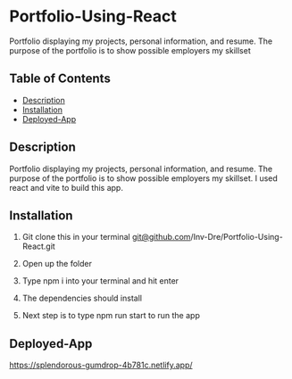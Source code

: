 # Portfolio-Using-React
Portfolio displaying my projects, personal information, and resume. The purpose of the portfolio is to show possible employers my skillset

## Table of Contents
- [Description](#description)
- [Installation](#installation)
- [Deployed-App](#Deployed-App)


## Description
Portfolio displaying my projects, personal information, and resume. The purpose of the portfolio is to show possible employers my skillset. I used react and vite to build this app.

## Installation

1. Git clone this in your terminal
git@github.com/Inv-Dre/Portfolio-Using-React.git

3. Open up the folder

4. Type npm i into your terminal and hit enter
   
5. The dependencies should install 
  
6. Next step is to type npm run start to run the app


## Deployed-App
https://splendorous-gumdrop-4b781c.netlify.app/
